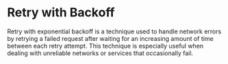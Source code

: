 # Retry with Backoff

Retry with exponential backoff is a technique used to handle network errors by retrying a failed request after waiting for an increasing amount of time between each retry attempt. This technique is especially useful when dealing with unreliable networks or services that occasionally fail.